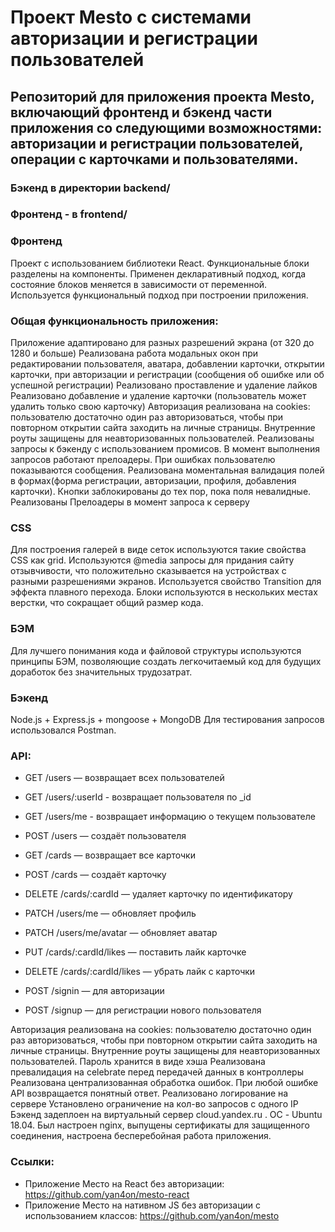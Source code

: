 # Проект Mesto с системами авторизации и регистрации пользователей
## Репозиторий для приложения проекта Mesto, включающий фронтенд и бэкенд части приложения со следующими возможностями: авторизации и регистрации пользователей, операции с карточками и пользователями.
### Бэкенд в директории backend/
### Фронтенд - в frontend/

### Фронтенд
Проект с использованием библиотеки React. Функциональные блоки разделены на компоненты. Применен декларативный подход, когда состояние блоков меняется в зависимости от переменной. Используется функциональный подход при построении приложения.

### Общая функциональность приложения:
Приложение адаптировано для разных разрешений экрана (от 320 до 1280 и больше)
Реализована работа модальных окон при редактировании пользователя, аватара, добавлении карточки, открытии карточки, при авторизации и регистрации (сообщения об ошибке или об успешной регистрации)
Реализовано проставление и удаление лайков
Реализовано добавление и удаление карточки (пользователь может удалить только свою карточку)
Авторизация реализована на cookies: пользователю достаточно один раз авторизоваться, чтобы при повторном открытии сайта заходить на личные страницы. Внутренние роуты защищены для неавторизованных пользователей.
Реализованы запросы к бэкенду с использованием промисов. В момент выполнения запросов работают прелоадеры. При ошибках пользователю показываются сообщения.
Реализована моментальная валидация полей в формах(форма регистрации, авторизации, профиля, добавления карточки). Кнопки заблокированы до тех пор, пока поля невалидные.
Реализованы Прелоадеры в момент запроса к серверу
### CSS
Для построения галерей в виде сеток используются такие свойства CSS как grid. Используются @media запросы для придания сайту отзывчивости, что положительно сказывается на устройствах с разными разрешениями экранов. Используется свойство Transition для эффекта плавного перехода. Блоки используются в нескольких местах верстки, что сокращает общий размер кода.

### БЭМ
Для лучшего понимания кода и файловой структуры используются принципы БЭМ, позволяющие создать легкочитаемый код для будущих доработок без значительных трудозатрат.

### Бэкенд
Node.js + Express.js + mongoose + MongoDB Для тестирования запросов использовался Postman.

### API:

- GET /users — возвращает всех пользователей
- GET /users/:userId - возвращает пользователя по _id
- GET /users/me - возвращает информацию о текущем пользователе
- POST /users — создаёт пользователя

- GET /cards — возвращает все карточки
- POST /cards — создаёт карточку
- DELETE /cards/:cardId — удаляет карточку по идентификатору

- PATCH /users/me — обновляет профиль
- PATCH /users/me/avatar — обновляет аватар
- PUT /cards/:cardId/likes — поставить лайк карточке
- DELETE /cards/:cardId/likes — убрать лайк с карточки

- POST /signin — для авторизации
- POST /signup — для регистрации нового пользователя

Авторизация реализована на cookies: пользователю достаточно один раз авторизоваться, чтобы при повторном открытии сайта заходить на личные страницы. Внутренние роуты защищены для неавторизованных пользователей.
Пароль хранится в виде хэша
Реализована превалидация на celebrate перед передачей данных в контроллеры
Реализована централизованная обработка ошибок. При любой ошибке API возвращается понятный ответ.
Реализовано логирование на сервере
Установлено ограничение на кол-во запросов с одного IP
Бэкенд задеплоен на виртуальный сервер cloud.yandex.ru . ОС - Ubuntu 18.04. Был настроен nginx, выпущены сертификаты для защищенного соединения, настроена бесперебойная работа приложения.
### Ссылки:
- Приложение Место на React без авторизации: https://github.com/yan4on/mesto-react
- Приложение Место на нативном JS без авторизации с использованием классов: https://github.com/yan4on/mesto
